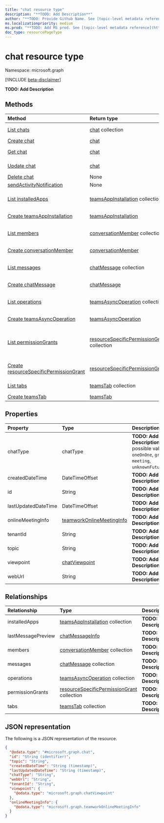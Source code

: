 ```yaml
---
title: "chat resource type"
description: "**TODO: Add Description**"
author: "**TODO: Provide Github Name. See [topic-level metadata reference](https://msgo.azurewebsites.net/add/document/guidelines/metadata.html#topic-level-metadata)**"
ms.localizationpriority: medium
ms.prod: "**TODO: Add MS prod. See [topic-level metadata reference](https://msgo.azurewebsites.net/add/document/guidelines/metadata.html#topic-level-metadata)**"
doc_type: resourcePageType
---
```


# chat resource type

Namespace: microsoft.graph

[!INCLUDE [beta-disclaimer](../../includes/beta-disclaimer.md)]

**TODO: Add Description**

## Methods
|Method|Return type|Description|
|:---|:---|:---|
|[List chats](../api/chat-list.md)|[chat](../resources/chat.md) collection|Get a list of the [chat](../resources/chat.md) objects and their properties.|
|[Create chat](../api/chat-post-chats.md)|[chat](../resources/chat.md)|Create a new [chat](../resources/chat.md) object.|
|[Get chat](../api/chat-get.md)|[chat](../resources/chat.md)|Read the properties and relationships of a [chat](../resources/chat.md) object.|
|[Update chat](../api/chat-update.md)|[chat](../resources/chat.md)|Update the properties of a [chat](../resources/chat.md) object.|
|[Delete chat](../api/chat-delete.md)|None|Deletes a [chat](../resources/chat.md) object.|
|[sendActivityNotification](../api/chat-sendactivitynotification.md)|None|**TODO: Add Description**|
|[List installedApps](../api/chat-list-installedapps.md)|[teamsAppInstallation](../resources/teamsappinstallation.md) collection|Get the teamsAppInstallation resources from the installedApps navigation property.|
|[Create teamsAppInstallation](../api/chat-post-installedapps.md)|[teamsAppInstallation](../resources/teamsappinstallation.md)|Create a new teamsAppInstallation object.|
|[List members](../api/chat-list-members.md)|[conversationMember](../resources/conversationmember.md) collection|Get the conversationMember resources from the members navigation property.|
|[Create conversationMember](../api/chat-post-members.md)|[conversationMember](../resources/conversationmember.md)|Create a new conversationMember object.|
|[List messages](../api/chat-list-messages.md)|[chatMessage](../resources/chatmessage.md) collection|Get the chatMessage resources from the messages navigation property.|
|[Create chatMessage](../api/chat-post-messages.md)|[chatMessage](../resources/chatmessage.md)|Create a new chatMessage object.|
|[List operations](../api/chat-list-operations.md)|[teamsAsyncOperation](../resources/teamsasyncoperation.md) collection|Get the teamsAsyncOperation resources from the operations navigation property.|
|[Create teamsAsyncOperation](../api/chat-post-operations.md)|[teamsAsyncOperation](../resources/teamsasyncoperation.md)|Create a new teamsAsyncOperation object.|
|[List permissionGrants](../api/chat-list-permissiongrants.md)|[resourceSpecificPermissionGrant](../resources/resourcespecificpermissiongrant.md) collection|Get the resourceSpecificPermissionGrant resources from the permissionGrants navigation property.|
|[Create resourceSpecificPermissionGrant](../api/chat-post-permissiongrants.md)|[resourceSpecificPermissionGrant](../resources/resourcespecificpermissiongrant.md)|Create a new resourceSpecificPermissionGrant object.|
|[List tabs](../api/chat-list-tabs.md)|[teamsTab](../resources/teamstab.md) collection|Get the teamsTab resources from the tabs navigation property.|
|[Create teamsTab](../api/chat-post-tabs.md)|[teamsTab](../resources/teamstab.md)|Create a new teamsTab object.|

## Properties
|Property|Type|Description|
|:---|:---|:---|
|chatType|chatType|**TODO: Add Description**. The possible values are: `oneOnOne`, `group`, `meeting`, `unknownFutureValue`.|
|createdDateTime|DateTimeOffset|**TODO: Add Description**|
|id|String|**TODO: Add Description**|
|lastUpdatedDateTime|DateTimeOffset|**TODO: Add Description**|
|onlineMeetingInfo|[teamworkOnlineMeetingInfo](../resources/teamworkonlinemeetinginfo.md)|**TODO: Add Description**|
|tenantId|String|**TODO: Add Description**|
|topic|String|**TODO: Add Description**|
|viewpoint|[chatViewpoint](../resources/chatviewpoint.md)|**TODO: Add Description**|
|webUrl|String|**TODO: Add Description**|

## Relationships
|Relationship|Type|Description|
|:---|:---|:---|
|installedApps|[teamsAppInstallation](../resources/teamsappinstallation.md) collection|**TODO: Add Description**|
|lastMessagePreview|[chatMessageInfo](../resources/chatmessageinfo.md)|**TODO: Add Description**|
|members|[conversationMember](../resources/conversationmember.md) collection|**TODO: Add Description**|
|messages|[chatMessage](../resources/chatmessage.md) collection|**TODO: Add Description**|
|operations|[teamsAsyncOperation](../resources/teamsasyncoperation.md) collection|**TODO: Add Description**|
|permissionGrants|[resourceSpecificPermissionGrant](../resources/resourcespecificpermissiongrant.md) collection|**TODO: Add Description**|
|tabs|[teamsTab](../resources/teamstab.md) collection|**TODO: Add Description**|

## JSON representation
The following is a JSON representation of the resource.
<!-- {
  "blockType": "resource",
  "keyProperty": "id",
  "@odata.type": "microsoft.graph.chat",
  "openType": false
}
-->
``` json
{
  "@odata.type": "#microsoft.graph.chat",
  "id": "String (identifier)",
  "topic": "String",
  "createdDateTime": "String (timestamp)",
  "lastUpdatedDateTime": "String (timestamp)",
  "chatType": "String",
  "webUrl": "String",
  "tenantId": "String",
  "viewpoint": {
    "@odata.type": "microsoft.graph.chatViewpoint"
  },
  "onlineMeetingInfo": {
    "@odata.type": "microsoft.graph.teamworkOnlineMeetingInfo"
  }
}
```

